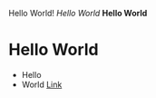 Hello World!
*Hello World*
**Hello World**
# Hello World
* Hello 
* World 
[Link](https://mchouthai.github.io/cse15l-lab-reports/)
